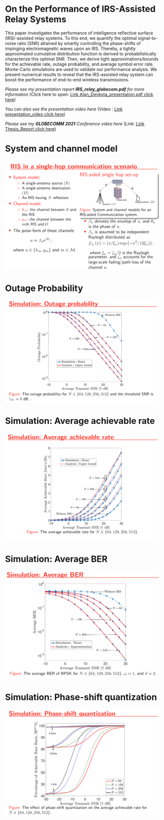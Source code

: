 # On the Performance of IRS-Assisted Relay Systems

This paper investigates the performance of intelligence reflective surface (IRS)-assisted relay systems. To this end, we quantify the optimal signal-to-noise ratio (SNR) attained by smartly controlling the phase-shifts of impinging electromagnetic waves upon an IRS. Thereby, a tightly approximated cumulative distribution function is derived to probabilistically characterize this optimal SNR. Then, we derive tight approximations/bounds for the achievable rate, outage probability, and average symbol error rate. Monte-Carlo simulations are used to validate our performance analysis. We present numerical results to reveal that the IRS-assisted relay system can boost the performance of end-to-end wireless transmissions.

_Please see my presentation report **IRS_relay_globecom.pdf** for more information_ (Click here to open: [Link Alan_Devkota_presentation.pdf click here](./V1/IRS_relay_globecom.pdf))

_You can also see the presentation video here_ (Video : [Link presentation_video click here](./Presentation.mp4))

_Please see my **GLOBECOMM 2021** Conference video here_ (Link: [Link Thesis_Report click here](https://search.proquest.com/openview/51b8734f2a802215f1a126e336c397f8/1?pq-origsite=gscholar&cbl=18750&diss=y))

# System and channel model

![alt text](./pic_model.png)

# Outage Probability

![alt text](./pic_outage-prob.png)

# Simulation: Average achievable rate

![alt text](./pic_avg-achievable-rate.png)

# Simulation: Average BER

![alt text](./pic_ber.png)

# Simulation: Phase-shift quantization

![alt text](./pic_phase-shift-quant.png)